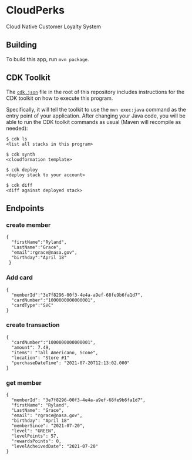# CloudPerks 

Cloud Native Customer Loyalty System

## Building

To build this app, run `mvn package`. 

## CDK Toolkit

The [`cdk.json`](./cdk.json) file in the root of this repository includes
instructions for the CDK toolkit on how to execute this program.

Specifically, it will tell the toolkit to use the `mvn exec:java` command as the
entry point of your application. After changing your Java code, you will be able
to run the CDK toolkit commands as usual (Maven will recompile as needed):

    $ cdk ls
    <list all stacks in this program>

    $ cdk synth
    <cloudformation template>

    $ cdk deploy
    <deploy stack to your account>

    $ cdk diff
    <diff against deployed stack>


## Endpoints

### create member

```
{
  "firstName":"Ryland",
  "LastName":"Grace",
  "email":rgrace@nasa.gov",
  "birthday":"April 18"
 }
```

### Add card

```
{
  "memberId":"3e7f8296-00f3-4e4a-a9ef-68fe9b6fa1d7",
  "cardNumber":"1000000000000001",
  "cardType":"SVC"
}
```

### create transaction

```
{
  "cardNumber":"1000000000000001",
  "amount": 7.49,
  "items": "Tall Americano, Scone",
  "location": "Store #1"
  "purchaseDateTime": "2021-07-20T12:13:02.000"
}
```

### get member

```
{
  "memberId": "3e7f8296-00f3-4e4a-a9ef-68fe9b6fa1d7",
  "firstName": "Ryland",
  "LastName": "Grace",
  "email": "rgrace@nasa.gov",
  "birthday": "April 18"
  "memberSince": "2021-07-20",
  "level": "GREEN",
  "levelPoints": 57,
  "rewardsPoints": 0,
  "levelAcheivedDate": "2021-07-20"
}
```






